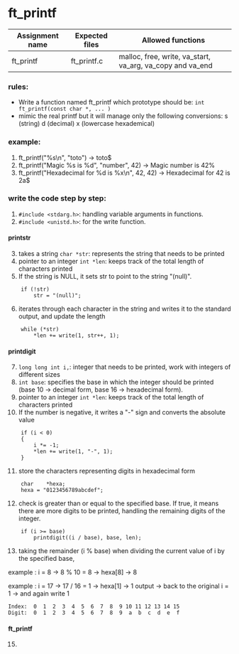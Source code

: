 # ft_printf

| Assignment name | Expected files | Allowed functions |
| --------------- | -------------  | ----------------- |
| ft_printf      | ft_printf.c  | malloc, free, write, va_start, va_arg, va_copy and va_end|

### rules:
* Write a function named ft_printf which prototype should be: ``` int ft_printf(const char *, ... ) ```
* mimic the real printf but it will manage only the following conversions:
s (string)
d (decimal) 
x (lowercase hexademical)

### example:
1. ft_printf("%s\n", "toto") -> toto$
2. ft_printf("Magic %s is %d", "number", 42) -> Magic number is 42%
3. ft_printf("Hexadecimal for %d is %x\n", 42, 42) -> Hexadecimal for 42 is 2a$

### write the code step by step:
1. ``` #include <stdarg.h> ```: handling variable arguments in functions.
2. ``` #include <unistd.h> ```: for the write function.
#### printstr
3. takes a string ``` char *str ```: represents the string that needs to be printed
4. pointer to an integer ``` int *len ```: keeps track of the total length of characters printed
5. If the string is NULL, it sets str to point to the string "(null)".
```
	if (!str)
		str = "(null)";
```
6. iterates through each character in the string and writes it to the standard output, and update the length
```
	while (*str)
		*len += write(1, str++, 1);
```
#### printdigit
7. ``` long long int i, ```: integer that needs to be printed, work with integers of different sizes
8. ``` int base ```: specifies the base in which the integer should be printed (base 10 -> decimal form, base 16 -> hexadecimal form).
9. pointer to an integer ``` int *len ```: keeps track of the total length of characters printed
10. If the number is negative, it writes a "-" sign and converts the absolute value
```
	if (i < 0)
	{
		i *= -1;
		*len += write(1, "-", 1);
	}
```
11. store the characters representing digits in hexadecimal form
```
	char	*hexa;
	hexa = "0123456789abcdef";
```
12. check is greater than or equal to the specified base. If true, it means there are more digits to be printed, handling the remaining digits of the integer.
```
	if (i >= base)
		printdigit((i / base), base, len);
```
13. taking the remainder (i % base) when dividing the current value of i by the specified base,

example : i = 8 -> 8 % 10 = 8 -> hexa[8] -> 8

example : i = 17 -> 17 / 16 = 1 -> hexa[1] -> 1 output -> back to the original i = 1 -> and again write 1 
```
Index:  0  1  2  3  4  5  6  7  8  9 10 11 12 13 14 15
Digit:  0  1  2  3  4  5  6  7  8  9  a  b  c  d  e  f
```
#### ft_printf
15. 
